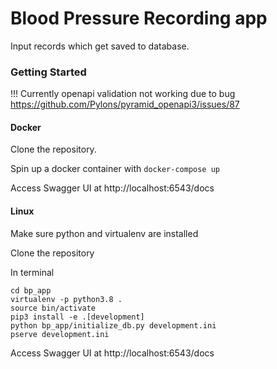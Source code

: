 # Blood Pressure Recording app

Input records which get saved to database.

### Getting Started

!!! Currently openapi validation not working due to bug
https://github.com/Pylons/pyramid_openapi3/issues/87

#### Docker
Clone the repository.

Spin up a docker container with
`docker-compose up`

Access Swagger UI at http://localhost:6543/docs

#### Linux
Make sure python and virtualenv are installed

Clone the repository

In terminal
```
cd bp_app
virtualenv -p python3.8 .
source bin/activate
pip3 install -e .[development]
python bp_app/initialize_db.py development.ini
pserve development.ini
```

Access Swagger UI at http://localhost:6543/docs
